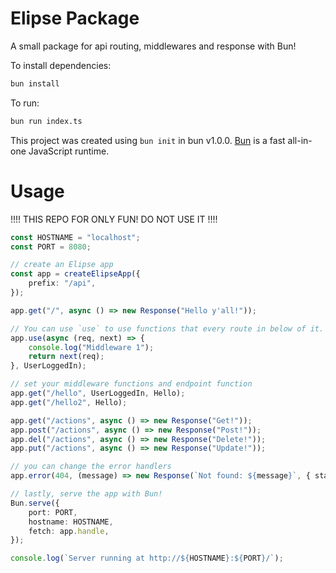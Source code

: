 # Elipse Package

A small package for api routing, middlewares and response with Bun!

To install dependencies:

```bash
bun install
```

To run:

```bash
bun run index.ts
```

This project was created using `bun init` in bun v1.0.0. [Bun](https://bun.sh) is a fast all-in-one JavaScript runtime.
# Usage

!!!! THIS REPO FOR ONLY FUN! DO NOT USE IT !!!!

```ts
const HOSTNAME = "localhost";
const PORT = 8080;

// create an Elipse app
const app = createElipseApp({
    prefix: "/api",
});

app.get("/", async () => new Response("Hello y'all!"));

// You can use `use` to use functions that every route in below of it.
app.use(async (req, next) => {
    console.log("Middleware 1");
    return next(req);
}, UserLoggedIn);

// set your middleware functions and endpoint function
app.get("/hello", UserLoggedIn, Hello);
app.get("/hello2", Hello);

app.get("/actions", async () => new Response("Get!"));
app.post("/actions", async () => new Response("Post!"));
app.del("/actions", async () => new Response("Delete!"));
app.put("/actions", async () => new Response("Update!"));

// you can change the error handlers 
app.error(404, (message) => new Response(`Not found: ${message}`, { status: 404 }));

// lastly, serve the app with Bun!
Bun.serve({
    port: PORT,
    hostname: HOSTNAME,
    fetch: app.handle,
});

console.log(`Server running at http://${HOSTNAME}:${PORT}/`);

```

